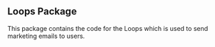 ## Loops Package

This package contains the code for the Loops which is used to send marketing emails to users.
